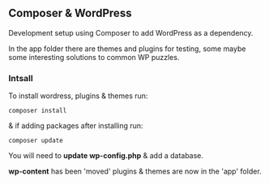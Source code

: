 ## Composer & WordPress

Development setup using Composer to add WordPress as a dependency.

In the app folder there are themes and plugins for testing, some maybe some interesting solutions to common WP puzzles.

### Intsall

To install wordress, plugins & themes run:

`composer install`

& if adding packages after installing run: 

`composer update`

You will need to **update wp-config.php**
& add a database.

**wp-content** has been 'moved' plugins & themes are now in the 'app' folder.
